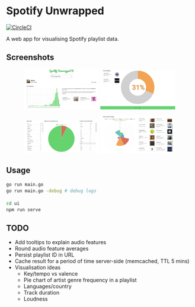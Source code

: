 # Spotify Unwrapped

[![CircleCI](https://dl.circleci.com/status-badge/img/gh/jemgunay/spotify-unwrapped/tree/master.svg?style=svg)](https://dl.circleci.com/status-badge/redirect/gh/jemgunay/spotify-unwrapped/tree/master)

A web app for visualising Spotify playlist data.

## Screenshots

<p align="center">
  <img src="screenshots/1.png" width="40%"/>
  <img src="screenshots/4.png" width="40%"/>
</p>
<p align="center">
  <img src="screenshots/2.png" width="40%"/>
  <img src="screenshots/3.png" width="40%"/>
</p>

## Usage

```bash
go run main.go
go run main.go -debug # debug logs

cd ui
npm run serve
```

## TODO

* Add tooltips to explain audio features
* Round audio feature averages
* Persist playlist ID in URL
* Cache result for a period of time server-side (memcached, TTL 5 mins)
* Visualisation ideas
    * Key/tempo vs valence
    * Pie chart of artist genre frequency in a playlist
    * Languages/country
    * Track duration
    * Loudness
